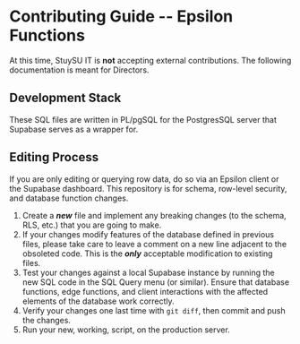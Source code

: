 # Contributing Guide -- Epsilon Functions

At this time, StuySU IT is **not** accepting external contributions. The
following documentation is meant for Directors.

## Development Stack

These SQL files are written in PL/pgSQL for the PostgresSQL server that Supabase
serves as a wrapper for.

## Editing Process

If you are only editing or querying row data, do so via an Epsilon client or the
Supabase dashboard. This repository is for schema, row-level security, and
database function changes.

1. Create a _**new**_ file and implement any breaking changes (to the schema,
   RLS, etc.) that you are going to make.
2. If your changes modify features of the database defined in previous files,
   please take care to leave a comment on a new line adjacent to the obsoleted
   code. This is the _**only**_ acceptable modification to existing files.
3. Test your changes against a local Supabase instance by running the new SQL
   code in the SQL Query menu (or similar). Ensure that database functions, edge
   functions, and client interactions with the affected elements of the database
   work correctly.
4. Verify your changes one last time with `git diff`, then commit and push the
   changes.
5. Run your new, working, script, on the production server.

